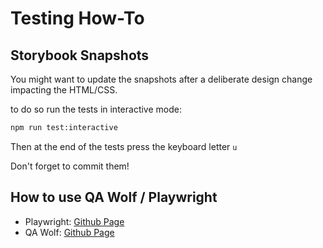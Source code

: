 # Testing How-To

## Storybook Snapshots

You might want to update the snapshots after a deliberate design change impacting the HTML/CSS.

to do so run the tests in interactive mode:

```bash
npm run test:interactive
```

Then at the end of the tests press the keyboard letter `u`

Don't forget to commit them!

## How to use QA Wolf / Playwright

- Playwright: [Github Page](https://github.com/microsoft/playwright)
- QA Wolf: [Github Page](https://github.com/qawolf/qawolf)
